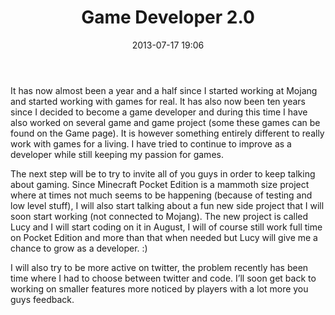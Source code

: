 ﻿---
title: Game Developer 2.0
date: 2013-07-17 19:06
---

It has now almost been a year and a half since I started working at Mojang and started working with games for real. It has also now been ten years since I decided to become a game developer and during this time I have also worked on several game and game project (some these games can be found on the Game page). It is however something entirely different to really work with games for a living. I have tried to continue to improve as a developer while still keeping my passion for games.

The next step will be to try to invite all of you guys in order to keep talking about gaming. Since Minecraft Pocket Edition is a mammoth size project where at times not much seems to be happening (because of testing and low level stuff), I will also start talking about a fun new side project that I will soon start working (not connected to Mojang). The new project is called Lucy and I will start coding on it in August, I will of course still work full time on Pocket Edition and more than that when needed but Lucy will give me a chance to grow as a developer. :)

I will also try to be more active on twitter, the problem recently has been time where I had to choose between twitter and code. I’ll soon get back to working on smaller features more noticed by players with a lot more you guys feedback.